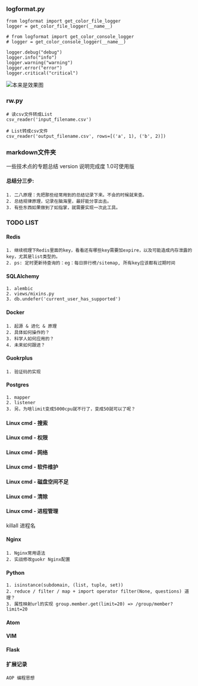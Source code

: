 ### logformat.py

```
from logformat import get_color_file_logger
logger = get_color_file_logger(__name__)

# from logformat import get_color_console_logger
# logger = get_color_console_logger(__name__)

logger.debug("debug")
logger.info("info")
logger.warning("warning")
logger.error("error")
logger.critical("critical")
```

![本来是效果图](http://3-im.guokr.com/auLjVuJNnb1w4_ByAvg5VLSDUws5yij151zwBGVSVBrcBAAAqQAAAFBO.png)


### rw.py
```
# 读csv文件转成List
csv_reader('input_filename.csv')

# List转成csv文件
csv_reader('output_filename.csv', rows=[('a', 1), ('b', 2)])
```


### markdown文件夹
一些技术点的专题总结
version 说明完成度 1.0可使用版

#### 总结分三步:
    1. 二八原理：先把那些经常用到的总结记录下来。不会的时候就来查。
    2. 总结规律原理，记录在脑海里，最好能分享出去。
    3. 有些东西如果做到了如指掌，就需要实现一次此工具。


### TODO LIST

#### Redis
    1. 继续梳理下Redis里面的key，看看还有哪些key需要加expire，以及可能造成内存泄露的key，尤其是list类型的。
    2. ps: 定时更新待查询的：eg：每日排行榜/sitemap, 所有key应该都有过期时间

#### SQLAlchemy
    1. alembic
    2. views/mixins.py
    3. db.undefer('current_user_has_supported')

#### Docker
    1. 起源 & 进化 & 原理
    2. 具体如何操作的？
    3. 科学人如何应用的？
    4. 未来如何跟进？

#### Guokrplus
    1. 验证码的实现

#### Postgres
    1. mapper
    2. listener
    3. 另，为啥limit变成5000cpu就不行了，变成50就可以了呢？

#### Linux cmd - 搜索

#### Linux cmd - 权限

#### Linux cmd - 网络

#### Linux cmd - 软件维护

#### Linux cmd - 磁盘空间不足

#### Linux cmd - 清除

#### Linux cmd - 进程管理
killall 进程名

#### Nginx
    1. Nginx常用语法
    2. 实战修改guokr Nginx配置

#### Python
    1. isinstance(subdomain, (list, tuple, set))
    2. reduce / filter / map + import operator filter(None, questions) 道理？
    3. 属性映射url的实现 group.member.get(limit=20) => /group/member?limit=20

#### Atom

#### VIM

#### Flask


#### 扩展记录
    AOP 编程思想
